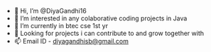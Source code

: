- 👋 Hi, I’m @DiyaGandhi16
- 👀 I’m interested in any colaborative coding projects in Java
- 🌱 I’m currently in btec cse 1st yr 
- 💞️ Looking for projects i can contribute to and grow together with
- 📫 Email ID - diyagandhisb@gmail.com

<!---
DiyaGandhi16/DiyaGandhi16 is a ✨ special ✨ repository because its `README.md` (this file) appears on your GitHub profile.
You can click the Preview link to take a look at your changes.
--->
